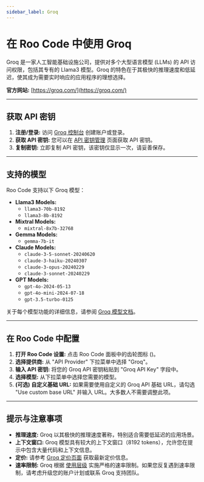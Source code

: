```yaml
---
sidebar_label: Groq
---
```


# 在 Roo Code 中使用 Groq

Groq 是一家人工智能基础设施公司，提供对多个大型语言模型 (LLMs) 的 API 访问权限，包括其专有的 Llama3 模型。Groq 的特色在于其极快的推理速度和低延迟，使其成为需要实时响应的应用程序的理想选择。

**官方网站:** [https://groq.com/](https://groq.com/)

---

## 获取 API 密钥

1.  **注册/登录:** 访问 [Groq 控制台](https://console.groq.com/) 创建账户或登录。
2.  **获取 API 密钥:** 您可以在 [API 密钥管理](https://console.groq.com/keys) 页面获取 API 密钥。
3.  **复制密钥:** 立即复制 API 密钥，该密钥仅显示一次，请妥善保存。

---

## 支持的模型

Roo Code 支持以下 Groq 模型：

*   **Llama3 Models:**
    *   `llama3-70b-8192`
    *   `llama3-8b-8192`
*   **Mixtral Models:**
    *   `mixtral-8x7b-32768`
*   **Gemma Models:**
    *   `gemma-7b-it`
*   **Claude Models:**
    *   `claude-3-5-sonnet-20240620`
    *   `claude-3-haiku-20240307`
    *   `claude-3-opus-20240229`
    *   `claude-3-sonnet-20240229`
*   **GPT Models:**
    *   `gpt-4o-2024-05-13`
    *   `gpt-4o-mini-2024-07-18`
    *   `gpt-3.5-turbo-0125`

关于每个模型功能的详细信息，请参阅 [Groq 模型文档](https://console.groq.com/docs/models)。

---

## 在 Roo Code 中配置

1.  **打开 Roo Code 设置:** 点击 Roo Code 面板中的齿轮图标 (<Codicon name="gear" />)。
2.  **选择提供商:** 从 "API Provider" 下拉菜单中选择 "Groq"。
3.  **输入 API 密钥:** 将您的 Groq API 密钥粘贴到 "Groq API Key" 字段中。
4.  **选择模型:** 从下拉菜单中选择您需要的模型。
5.  **(可选) 自定义基础 URL:** 如果需要使用自定义的 Groq API 基础 URL，请勾选 "Use custom base URL" 并输入 URL。大多数人不需要调整此项。

---

## 提示与注意事项

*   **推理速度:** Groq 以其极快的推理速度著称，特别适合需要低延迟的应用场景。
*   **上下文窗口:** Groq 模型具有较大的上下文窗口（8192 tokens），允许您在提示中包含大量代码和上下文信息。
*   **定价:** 请参考 [Groq 定价页面](https://groq.com/pricing/) 获取最新定价信息。
*   **速率限制:** Groq 根据 [使用层级](https://console.groq.com/docs/rate-limits) 实施严格的速率限制。如果您反复遇到速率限制，请考虑升级您的账户计划或联系 Groq 支持团队。